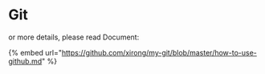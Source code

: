 # Git

or more details, please read Document:

{% embed url="https://github.com/xirong/my-git/blob/master/how-to-use-github.md" %}





